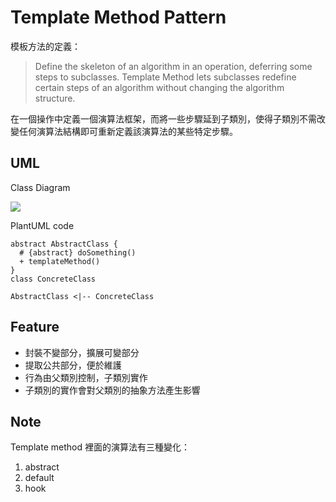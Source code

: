 Template Method Pattern
=======================

模板方法的定義：

> Define the skeleton of an algorithm in an operation, deferring some steps to subclasses. Template Method lets subclasses redefine certain steps of an algorithm without changing the algorithm structure.

在一個操作中定義一個演算法框架，而將一些步驟延到子類別，使得子類別不需改變任何演算法結構即可重新定義該演算法的某些特定步驟。

UML
---

Class Diagram

![](http://plantuml.com/plantuml/png/IqmgBYbAJ2vHS8God7CIYuiLghaK59GLgXEXWhKAAVd1-Rcf9HcPUUaQca19ROMIrDo2dCIIL5-WQ7uAKB2MAncirpa_BxaejIGLR18N5wh1DZMwkgWg0000)

PlantUML code

```uml
abstract AbstractClass {
  # {abstract} doSomething()
  + templateMethod()
}
class ConcreteClass

AbstractClass <|-- ConcreteClass
```

Feature
-------

* 封裝不變部分，擴展可變部分
* 提取公共部分，便於維護
* 行為由父類別控制，子類別實作
* 子類別的實作會對父類別的抽象方法產生影響

Note
----

Template method 裡面的演算法有三種變化：

1. abstract
2. default
3. hook
